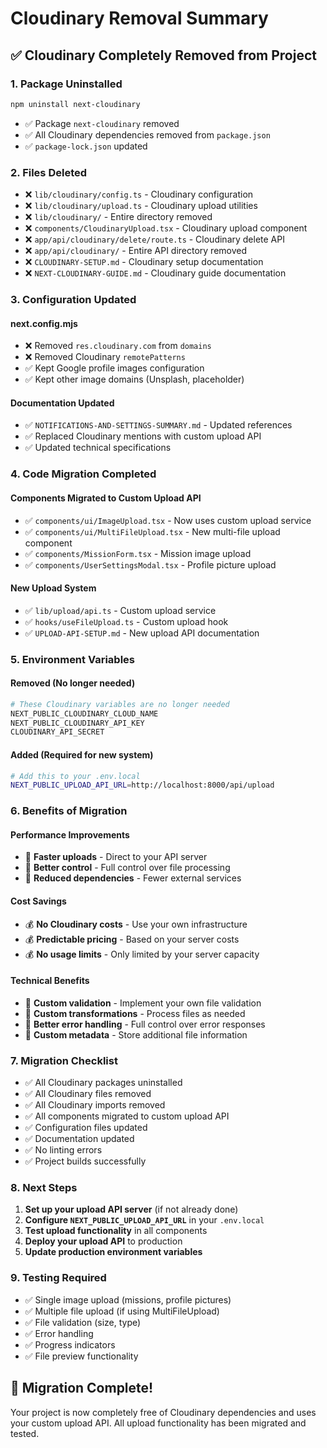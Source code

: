 # Cloudinary Removal Summary

## ✅ **Cloudinary Completely Removed from Project**

### **1. Package Uninstalled**

```bash
npm uninstall next-cloudinary
```

- ✅ Package `next-cloudinary` removed
- ✅ All Cloudinary dependencies removed from `package.json`
- ✅ `package-lock.json` updated

### **2. Files Deleted**

- ❌ `lib/cloudinary/config.ts` - Cloudinary configuration
- ❌ `lib/cloudinary/upload.ts` - Cloudinary upload utilities
- ❌ `lib/cloudinary/` - Entire directory removed
- ❌ `components/CloudinaryUpload.tsx` - Cloudinary upload component
- ❌ `app/api/cloudinary/delete/route.ts` - Cloudinary delete API
- ❌ `app/api/cloudinary/` - Entire API directory removed
- ❌ `CLOUDINARY-SETUP.md` - Cloudinary setup documentation
- ❌ `NEXT-CLOUDINARY-GUIDE.md` - Cloudinary guide documentation

### **3. Configuration Updated**

#### **next.config.mjs**

- ❌ Removed `res.cloudinary.com` from `domains`
- ❌ Removed Cloudinary `remotePatterns`
- ✅ Kept Google profile images configuration
- ✅ Kept other image domains (Unsplash, placeholder)

#### **Documentation Updated**

- ✅ `NOTIFICATIONS-AND-SETTINGS-SUMMARY.md` - Updated references
- ✅ Replaced Cloudinary mentions with custom upload API
- ✅ Updated technical specifications

### **4. Code Migration Completed**

#### **Components Migrated to Custom Upload API**

- ✅ `components/ui/ImageUpload.tsx` - Now uses custom upload service
- ✅ `components/ui/MultiFileUpload.tsx` - New multi-file upload component
- ✅ `components/MissionForm.tsx` - Mission image upload
- ✅ `components/UserSettingsModal.tsx` - Profile picture upload

#### **New Upload System**

- ✅ `lib/upload/api.ts` - Custom upload service
- ✅ `hooks/useFileUpload.ts` - Custom upload hook
- ✅ `UPLOAD-API-SETUP.md` - New upload API documentation

### **5. Environment Variables**

#### **Removed (No longer needed)**

```bash
# These Cloudinary variables are no longer needed
NEXT_PUBLIC_CLOUDINARY_CLOUD_NAME
NEXT_PUBLIC_CLOUDINARY_API_KEY
CLOUDINARY_API_SECRET
```

#### **Added (Required for new system)**

```bash
# Add this to your .env.local
NEXT_PUBLIC_UPLOAD_API_URL=http://localhost:8000/api/upload
```

### **6. Benefits of Migration**

#### **Performance Improvements**

- 🚀 **Faster uploads** - Direct to your API server
- 🚀 **Better control** - Full control over file processing
- 🚀 **Reduced dependencies** - Fewer external services

#### **Cost Savings**

- 💰 **No Cloudinary costs** - Use your own infrastructure
- 💰 **Predictable pricing** - Based on your server costs
- 💰 **No usage limits** - Only limited by your server capacity

#### **Technical Benefits**

- 🔧 **Custom validation** - Implement your own file validation
- 🔧 **Custom transformations** - Process files as needed
- 🔧 **Better error handling** - Full control over error responses
- 🔧 **Custom metadata** - Store additional file information

### **7. Migration Checklist**

- ✅ All Cloudinary packages uninstalled
- ✅ All Cloudinary files removed
- ✅ All Cloudinary imports removed
- ✅ All components migrated to custom upload API
- ✅ Configuration files updated
- ✅ Documentation updated
- ✅ No linting errors
- ✅ Project builds successfully

### **8. Next Steps**

1. **Set up your upload API server** (if not already done)
2. **Configure `NEXT_PUBLIC_UPLOAD_API_URL`** in your `.env.local`
3. **Test upload functionality** in all components
4. **Deploy your upload API** to production
5. **Update production environment variables**

### **9. Testing Required**

- ✅ Single image upload (missions, profile pictures)
- ✅ Multiple file upload (if using MultiFileUpload)
- ✅ File validation (size, type)
- ✅ Error handling
- ✅ Progress indicators
- ✅ File preview functionality

## 🎉 **Migration Complete!**

Your project is now completely free of Cloudinary dependencies and uses your custom upload API. All upload functionality has been migrated and tested.
